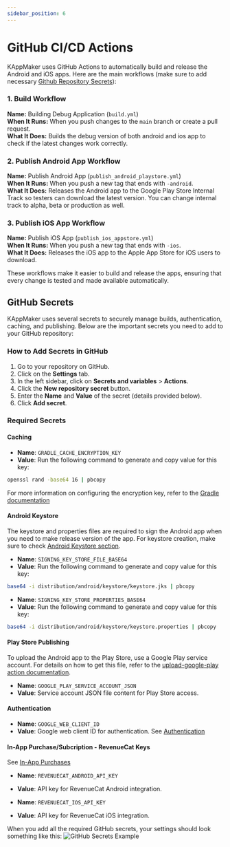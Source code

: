```yaml
---
sidebar_position: 6
---
```


# GitHub CI/CD Actions

KAppMaker uses GitHub Actions to automatically build and release the Android and iOS apps. Here are the main workflows (make sure to add necessary [Github Repository Secrets](#github-secrets)):

### 1. Build Workflow

**Name:** Building Debug Application  (`build.yml`)   
**When It Runs:** When you push changes to the `main` branch or create a pull request.  
**What It Does:** Builds the debug version of both android and ios app to check if the latest changes work correctly.

### 2. Publish Android App Workflow

**Name:** Publish Android App  (`publish_android_playstore.yml`)  
**When It Runs:** When you push a new tag that ends with `-android`.  
**What It Does:** Releases the Android app to the Google Play Store Internal Track so testers can download the latest version. You can change internal track to alpha, beta or production as well.

### 3. Publish iOS App Workflow

**Name:** Publish iOS App (`publish_ios_appstore.yml`)   
**When It Runs:** When you push a new tag that ends with `-ios`.  
**What It Does:** Releases the iOS app to the Apple App Store for iOS users to download.

These workflows make it easier to build and release the apps, ensuring that every change is tested and made available automatically.

## GitHub Secrets
KAppMaker uses several secrets to securely manage builds, authentication, caching, and publishing. Below are the important secrets you need to add to your GitHub repository:

### How to Add Secrets in GitHub

1. Go to your repository on GitHub.
2. Click on the **Settings** tab.
3. In the left sidebar, click on **Secrets and variables** > **Actions**.
4. Click the **New repository secret** button.
5. Enter the **Name** and **Value** of the secret (details provided below).
6. Click **Add secret**.


### Required Secrets

#### Caching
- **Name**: `GRADLE_CACHE_ENCRYPTION_KEY`
- **Value**: Run the following command to generate and copy value for this key:
```bash
openssl rand -base64 16 | pbcopy
```

For more information on configuring the encryption key, refer to the [Gradle documentation](https://docs.gradle.org/8.6/userguide/configuration_cache.html#config_cache:secrets:configuring_encryption_key)

#### Android Keystore
The keystore and properties files are required to sign the Android app when you need to make release version of the app. For keystore creation, make sure to check [Android Keystore section](../production/android).

- **Name**: `SIGNING_KEY_STORE_FILE_BASE64`
- **Value**: Run the following command to generate and copy value for this key:
```bash
base64 -i distribution/android/keystore/keystore.jks | pbcopy
```

- **Name**: `SIGNING_KEY_STORE_PROPERTIES_BASE64`
- **Value**: Run the following command to generate and copy value for this key:
```bash
base64 -i distribution/android/keystore/keystore.properties | pbcopy
```

#### Play Store Publishing
To upload the Android app to the Play Store, use a Google Play service account. For details on how to get this file, refer to the [upload-google-play action documentation](https://github.com/r0adkll/upload-google-play?tab=readme-ov-file#configure-access-via-service-account).  

- **Name**: `GOOGLE_PLAY_SERVICE_ACCOUNT_JSON`
- **Value**: Service account JSON file content for Play Store access. 

#### Authentication
- **Name**: `GOOGLE_WEB_CLIENT_ID`
- **Value**: Google web client ID for authentication. See [Authentication](../features/auth)

#### In-App Purchase/Subcription - RevenueCat Keys 

See [In-App Purchases](../features/inapp-purchases-subscription)
- **Name**: `REVENUECAT_ANDROID_API_KEY`
- **Value**: API key for RevenueCat Android integration.

- **Name**: `REVENUECAT_IOS_API_KEY`
- **Value**: API key for RevenueCat iOS integration.  



When you add all the required GitHub secrets, your settings should look something like this:
![GitHub Secrets Example](/img/github-secrets.png)

